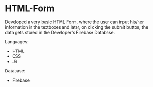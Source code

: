 # HTML-Form
Developed a very basic HTML Form, where the user can input his/her information in the textboxes and later, on clicking the submit button, the data gets stored in the Developer's Firebase Database.

Languages:
- HTML
- CSS
- JS
 
Database:
- Firebase
